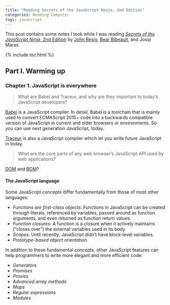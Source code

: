```yaml
---
title: "Reading Secrets of the JavaScript Ninja, 2nd Edition"
categories: Reading Computer
tags: javascript
---
```


This post contains some notes I took while I was reading [*Secrets of the JavaScript Ninja*, 2nd Edition](https://www.manning.com/books/secrets-of-the-javascript-ninja-second-edition) by [John Resig](https://johnresig.com/), [Bear Bibeault](https://twitter.com/bear_bibeault), and Josip Maras.

{% include toc.html %}

## Part I. Warming up

### Chapter 1. JavaScript is everywhere

> What are Babel and Traceur, and why are they important to today’s JavaScript developers?

[Babel](https://babeljs.io/) is a JavaScript compiler. In detail, Babel is a toolchain that is mainly used to convert ECMAScript 2015+ code into a backwards compatible version of JavaScript in current and older browsers or environments. So you can use next generation JavaScript, today.

[Traceur](https://github.com/google/traceur-compiler) is also a JavaScript compiler which let you write future JavaScript in today.

> What are the core parts of any web browser’s JavaScript API used by web applications?

[DOM](https://en.wikipedia.org/wiki/Document_Object_Model) and [BOM](https://en.wikipedia.org/wiki/Browser_Object_Model)?

#### The JavaScript language

Some JavaScript concepts differ fundamentally from those of most other languages:

- *Functions are first-class objects*: Functions in JavaScript can be created through literals, referenced by variables, passed around as function arguments, and even returned as function return values.
- *Function closures*: A function is a closure when it actively maintains (“closes over”) the external variables used in its body.
- *Scopes*: Until recently, JavaScript didn’t have block-level variables.
- *Prototype-based object orientation*.

In addition to these fundamental concepts, other JavaScript features can help programmers to write more elegant and more efficient code:

- *Generators*
- *Promises*
- *Proxies*
- *Advanced array methods*
- *Maps*
- *Regular expressions*
- *Modules*
